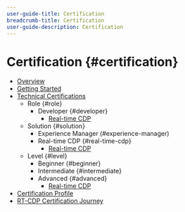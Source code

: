```yaml
---
user-guide-title: Certification
breadcrumb-title: Certification
user-guide-description: Certification
---
```


# Certification {#certification}

+ [Overview](overview.md)
+ [Getting Started](getting-started.md)
+ [Technical Certifications](technical-certifications.md)
  + Role {#role}
    + Developer {#developer}
      + [Real-time CDP](journeys/real-time-cdp.md)
  + Solution {#solution}
    + Experience Manager (#experience-manager)
    + Real-time CDP {#real-time-cdp}
      + [Real-time CDP](journeys/real-time-cdp.md)
  + Level {#level}
    + Beginner {#beginner}
    + Intermediate {#intermediate}
    + Advanced {#advanced}
      + [Real-time CDP](journeys/real-time-cdp.md)
+ [Certification Profile](profile.md)
+ [RT-CDP Certification Journey](journeys/real-time-cdp.md)

<!--

Articles must be added to this TOC file in order to render.

Use this list format to specify links to articles and section headings that expand and collapse in the left rail of the user guide.

An article link CANNOT be used as a section heading.
-->
